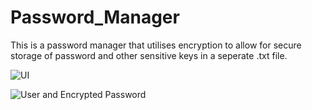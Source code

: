 # Password_Manager

This is a password manager that utilises encryption to allow for secure storage of password and other sensitive keys in a seperate .txt file.

![UI](https://user-images.githubusercontent.com/19658328/189555181-ec4e730e-d28a-4583-9e57-8a17c3580efe.png)

![User and Encrypted Password](https://user-images.githubusercontent.com/19658328/189555364-a6239e4c-9942-420b-81cd-191f1278d708.png)
